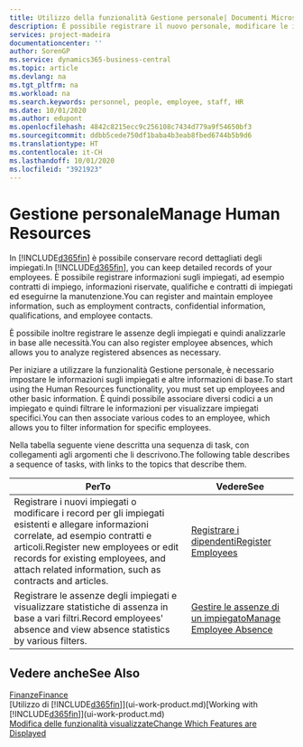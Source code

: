 ```yaml
---
title: Utilizzo della funzionalità Gestione personale| Documenti Microsoft
description: È possibile registrare il nuovo personale, modificare le informazioni sul personale esistente e registrare e analizzare le assenze.
services: project-madeira
documentationcenter: ''
author: SorenGP
ms.service: dynamics365-business-central
ms.topic: article
ms.devlang: na
ms.tgt_pltfrm: na
ms.workload: na
ms.search.keywords: personnel, people, employee, staff, HR
ms.date: 10/01/2020
ms.author: edupont
ms.openlocfilehash: 4842c8215ecc9c256108c7434d779a9f54650bf3
ms.sourcegitcommit: ddbb5cede750df1baba4b3eab8fbed6744b5b9d6
ms.translationtype: HT
ms.contentlocale: it-CH
ms.lasthandoff: 10/01/2020
ms.locfileid: "3921923"
---
```

# <a name="manage-human-resources"></a><span data-ttu-id="11303-103">Gestione personale</span><span class="sxs-lookup"><span data-stu-id="11303-103">Manage Human Resources</span></span>
<span data-ttu-id="11303-104">In [!INCLUDE[d365fin](includes/d365fin_md.md)] è possibile conservare record dettagliati degli impiegati.</span><span class="sxs-lookup"><span data-stu-id="11303-104">In [!INCLUDE[d365fin](includes/d365fin_md.md)], you can keep detailed records of your employees.</span></span> <span data-ttu-id="11303-105">È possibile registrare informazioni sugli impiegati, ad esempio contratti di impiego, informazioni riservate, qualifiche e contratti di impiegati ed eseguirne la manutenzione.</span><span class="sxs-lookup"><span data-stu-id="11303-105">You can register and maintain employee information, such as employment contracts, confidential information, qualifications, and employee contacts.</span></span>

<span data-ttu-id="11303-106">È possibile inoltre registrare le assenze degli impiegati e quindi analizzarle in base alle necessità.</span><span class="sxs-lookup"><span data-stu-id="11303-106">You can also register employee absences, which allows you to analyze registered absences as necessary.</span></span>

<span data-ttu-id="11303-107">Per iniziare a utilizzare la funzionalità Gestione personale, è necessario impostare le informazioni sugli impiegati e altre informazioni di base.</span><span class="sxs-lookup"><span data-stu-id="11303-107">To start using the Human Resources functionality, you must set up employees and other basic information.</span></span> <span data-ttu-id="11303-108">È quindi possibile associare diversi codici a un impiegato e quindi filtrare le informazioni per visualizzare impiegati specifici.</span><span class="sxs-lookup"><span data-stu-id="11303-108">You can then associate various codes to an employee, which allows you to filter information for specific employees.</span></span>

<span data-ttu-id="11303-109">Nella tabella seguente viene descritta una sequenza di task, con collegamenti agli argomenti che li descrivono.</span><span class="sxs-lookup"><span data-stu-id="11303-109">The following table describes a sequence of tasks, with links to the topics that describe them.</span></span>

| <span data-ttu-id="11303-110">Per</span><span class="sxs-lookup"><span data-stu-id="11303-110">To</span></span> | <span data-ttu-id="11303-111">Vedere</span><span class="sxs-lookup"><span data-stu-id="11303-111">See</span></span> |
| --- | --- |
| <span data-ttu-id="11303-112">Registrare i nuovi impiegati o modificare i record per gli impiegati esistenti e allegare informazioni correlate, ad esempio contratti e articoli.</span><span class="sxs-lookup"><span data-stu-id="11303-112">Register new employees or edit records for existing employees, and attach related information, such as contracts and articles.</span></span> |[<span data-ttu-id="11303-113">Registrare i dipendenti</span><span class="sxs-lookup"><span data-stu-id="11303-113">Register Employees</span></span>](hr-how-register-employees.md) |
| <span data-ttu-id="11303-114">Registrare le assenze degli impiegati e visualizzare statistiche di assenza in base a vari filtri.</span><span class="sxs-lookup"><span data-stu-id="11303-114">Record employees' absence and view absence statistics by various filters.</span></span> |[<span data-ttu-id="11303-115">Gestire le assenze di un impiegato</span><span class="sxs-lookup"><span data-stu-id="11303-115">Manage Employee Absence</span></span>](hr-how-manage-absence.md) |

## <a name="see-also"></a><span data-ttu-id="11303-116">Vedere anche</span><span class="sxs-lookup"><span data-stu-id="11303-116">See Also</span></span>
[<span data-ttu-id="11303-117">Finanze</span><span class="sxs-lookup"><span data-stu-id="11303-117">Finance</span></span>](finance.md)  
<span data-ttu-id="11303-118">[Utilizzo di [!INCLUDE[d365fin](includes/d365fin_md.md)]](ui-work-product.md)</span><span class="sxs-lookup"><span data-stu-id="11303-118">[Working with [!INCLUDE[d365fin](includes/d365fin_md.md)]](ui-work-product.md)</span></span>  
[<span data-ttu-id="11303-119">Modifica delle funzionalità visualizzate</span><span class="sxs-lookup"><span data-stu-id="11303-119">Change Which Features are Displayed</span></span>](ui-experiences.md)        
